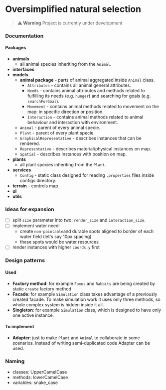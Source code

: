 # Oversimplified natural selection

> **⚠ Warning**
> Project is currently under development

### Documentation

#### Packages

- <b>animals</b>
    - all animal species inheriting from the `Animal`.
- <b>interfaces</b>
- <b>models</b>
    - <b>animal package</b> - parts of animal aggregated inside `Animal` class.
        - `Attributes` - contains all animal general attributes.
        - `Needs` - contains animal attributes and methods related to fulfilling its needs (e.g. `hunger`) and searching
          for goals (e.g. `searchForGoal`).
        - `Movement` - contains animal methods related to movement on the map: in specific direction or position.
        - `Interaction` - contains animal methods related to animal behaviour and interaction with environment.
    - `Animal` - parent of every animal specie.
    - `Plant` - parent of every plant specie.
    - `GraphicalRepresentative` - describes instances that can be rendered.
    - `Representative` - describes material/physical instances on map.
    - `Spatial` - describes instances with position on map.
- <b>plants</b>
    - all plant species inheriting from the `Plant`.
- <b>services</b>
    - `Config` - static class designed for reading `.properties` files inside configs directory.
- <b>terrain</b> - controls map
- <b>ui</b>
- <b>utils</b>

### Ideas for expansion

- [ ] split `size` parameter into two: `render_size` and `interaction_size`.
- [ ] implement water need:
    - create `non-paintable`and durable spots aligned to border of each water field (let's say 10px spacing)
    - these spots would be water resources
- [ ] render instances with higher `coords.y` first

### Design patterns

#### Used

- <b>Factory method</b>: for example `Foxes` and `Rabbits` are being created by static `create` factory method
- <b>Facade</b>: for example `Simulation` class takes advantage of a previously created facade. To make simulation work
  it uses only three methods, so whole complex system is hidden inside it all.
- <b>Singleton</b>: for example `Simulation` class, which is designed to have only one active instance.

#### To implement

- <b>Adapter</b>: just to make `Plant` and `Animal` to collaborate in some scenarios. Instead of writing semi-duplicated
  code Adapter can be used.

### Naming

- classes: UpperCamelCase
- methods: lowerCamelCase
- variables: snake_case
